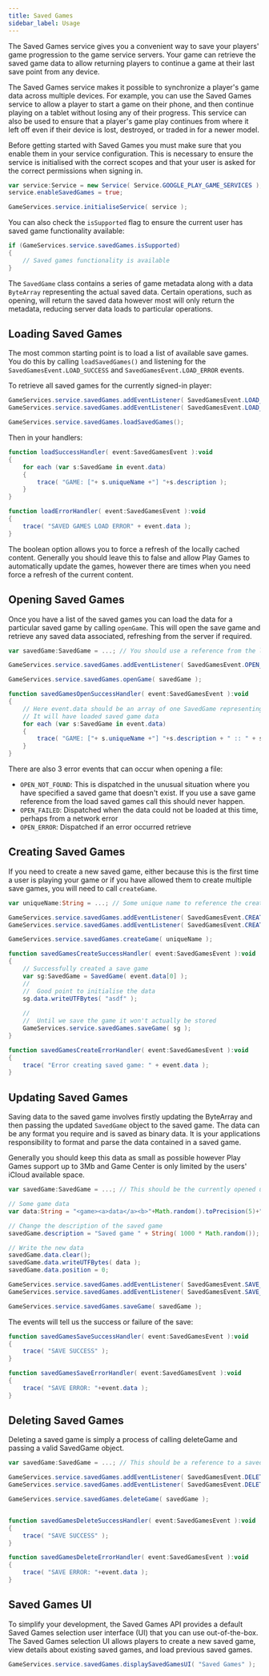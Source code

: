 ```yaml
---
title: Saved Games
sidebar_label: Usage
---
```



The Saved Games service gives you a convenient way to save your players' game progression to the game 
service servers. Your game can retrieve the saved game data to allow returning players to continue a 
game at their last save point from any device.

The Saved Games service makes it possible to synchronize a player's game data across multiple devices. 
For example, you can use the Saved Games service to allow a player to start a game on their phone, and 
then continue playing on a tablet without losing any of their progress. This service can also be used 
to ensure that a player's game play continues from where it left off even if their device is lost, 
destroyed, or traded in for a newer model.

Before getting started with Saved Games you must make sure that you enable them in your service configuration. 
This is necessary to ensure the service is initialised with the correct scopes and that your user is asked 
for the correct permissions when signing in.


```actionscript
var service:Service = new Service( Service.GOOGLE_PLAY_GAME_SERVICES );
service.enableSavedGames = true;

GameServices.service.initialiseService( service );
```

You can also check the `isSupported` flag to ensure the current user has saved game functionality available:

```actionscript
if (GameServices.service.savedGames.isSupported)
{
	// Saved games functionality is available
}
```

The `SavedGame` class contains a series of game metadata along with a data `ByteArray` representing the 
actual saved data. Certain operations, such as opening, will return the saved data however most will only 
return the metadata, reducing server data loads to particular operations.




## Loading Saved Games

The most common starting point is to load a list of available save games. You do this by calling 
`loadSavedGames()` and listening for the `SavedGamesEvent.LOAD_SUCCESS` and `SavedGamesEvent.LOAD_ERROR` 
events.

To retrieve all saved games for the currently signed-in player:

```actionscript
GameServices.service.savedGames.addEventListener( SavedGamesEvent.LOAD_ERROR, loadErrorHandler );
GameServices.service.savedGames.addEventListener( SavedGamesEvent.LOAD_SUCCESS, loadSuccessHandler );

GameServices.service.savedGames.loadSavedGames();
```

Then in your handlers:

```actionscript
function loadSuccessHandler( event:SavedGamesEvent ):void
{
	for each (var s:SavedGame in event.data)
	{
		trace( "GAME: ["+ s.uniqueName +"] "+s.description );
	}
}

function loadErrorHandler( event:SavedGamesEvent ):void
{
	trace( "SAVED GAMES LOAD ERROR" + event.data );
}
```


The boolean option allows you to force a refresh of the locally cached content. Generally
you should leave this to false and allow Play Games to automatically update the games, 
however there are times when you need force a refresh of the current content.


## Opening Saved Games

Once you have a list of the saved games you can load the data for a particular saved game by 
calling `openGame`. This will open the save game and retrieve any saved data associated, 
refreshing from the server if required.


```actionscript
var savedGame:SavedGame = ...; // You should use a reference from the loadSavedGames call here

GameServices.service.savedGames.addEventListener( SavedGamesEvent.OPEN_SUCCESS, savedGamesOpenSuccessHandler );

GameServices.service.savedGames.openGame( savedGame );
```

```actionscript
function savedGamesOpenSuccessHandler( event:SavedGamesEvent ):void
{
	// Here event.data should be an array of one SavedGame representing the loaded game.
	// It will have loaded saved game data
	for each (var s:SavedGame in event.data)
	{
		trace( "GAME: ["+ s.uniqueName +"] "+s.description + " :: " + s.data.toString());
	}
}
```

There are also 3 error events that can occur when opening a file:

- `OPEN_NOT_FOUND`: This is dispatched in the unusual situation where you have specified a saved 
	game that doesn't exist. If you use a save game reference from the load saved games call this 
	should never happen.
- `OPEN_FAILED`: Dispatched when the data could not be loaded at this time, perhaps from a network error
- `OPEN_ERROR`: Dispatched if an error occurred retrieve


## Creating Saved Games

If you need to create a new saved game, either because this is the first time a user is playing 
your game or if you have allowed them to create multiple save games, you will need to call `createGame`.


```actionscript
var uniqueName:String = ...; // Some unique name to reference the created save game

GameServices.service.savedGames.addEventListener( SavedGamesEvent.CREATE_SUCCESS, savedGamesCreateSuccessHandler );
GameServices.service.savedGames.addEventListener( SavedGamesEvent.CREATE_ERROR, savedGamesCreateErrorHandler );

GameServices.service.savedGames.createGame( uniqueName );
```

```actionscript
function savedGamesCreateSuccessHandler( event:SavedGamesEvent ):void
{
	// Successfully created a save game
	var sg:SavedGame = SavedGame( event.data[0] );
	//
	//	Good point to initialise the data 
	sg.data.writeUTFBytes( "asdf" );
	
	//
	//	Until we save the game it won't actually be stored 
	GameServices.service.savedGames.saveGame( sg );
}

function savedGamesCreateErrorHandler( event:SavedGamesEvent ):void
{
	trace( "Error creating saved game: " + event.data );
}
```


## Updating Saved Games

Saving data to the saved game involves firstly updating the ByteArray and then passing the updated 
`SavedGame` object to the saved game. The data can be any format you require and is saved as binary 
data. It is your applications responsibility to format and parse the data contained in a saved game.

Generally you should keep this data as small as possible however Play Games support up to 3Mb and 
Game Center is only limited by the users' iCloud available space.


```actionscript
var savedGame:SavedGame = ...; // This should be the currently opened user saved game

// Some game data
var data:String = "<game><a>data</a><b>"+Math.random().toPrecision(5)+"</b></game>";

// Change the description of the saved game
savedGame.description = "Saved game " + String( 1000 * Math.random());

// Write the new data
savedGame.data.clear();
savedGame.data.writeUTFBytes( data );
savedGame.data.position = 0;

GameServices.service.savedGames.addEventListener( SavedGamesEvent.SAVE_SUCCESS, savedGamesSaveSuccessHandler );
GameServices.service.savedGames.addEventListener( SavedGamesEvent.SAVE_ERROR, savedGamesSaveErrorHandler );

GameServices.service.savedGames.saveGame( savedGame );
```

The events will tell us the success or failure of the save:

```actionscript
function savedGamesSaveSuccessHandler( event:SavedGamesEvent ):void
{
	trace( "SAVE SUCCESS" );
}

function savedGamesSaveErrorHandler( event:SavedGamesEvent ):void
{
	trace( "SAVE ERROR: "+event.data );
}
```


## Deleting Saved Games

Deleting a saved game is simply a process of calling deleteGame and passing a valid SavedGame object.

```actionscript
var savedGame:SavedGame = ...; // This should be a reference to a saved from returned from a load or open

GameServices.service.savedGames.addEventListener( SavedGamesEvent.DELETE_SUCCESS, savedGamesDeleteSuccessHandler );
GameServices.service.savedGames.addEventListener( SavedGamesEvent.DELETE_ERROR, savedGamesDeleteErrorHandler );

GameServices.service.savedGames.deleteGame( savedGame );


function savedGamesDeleteSuccessHandler( event:SavedGamesEvent ):void
{
	trace( "SAVE SUCCESS" );
}

function savedGamesDeleteErrorHandler( event:SavedGamesEvent ):void
{
	trace( "SAVE ERROR: "+event.data );
}
```













## Saved Games UI

To simplify your development, the Saved Games API provides a default Saved Games selection user 
interface (UI) that you can use out-of-the-box. The Saved Games selection UI allows players to 
create a new saved game, view details about existing saved games, and load previous saved games.


```actionscript
GameServices.service.savedGames.displaySavedGamesUI( "Saved Games" );


```

